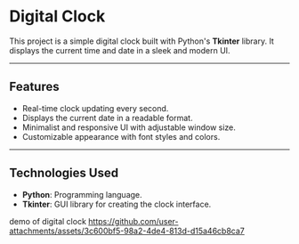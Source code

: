 # Digital Clock 

This project is a simple digital clock built with Python's **Tkinter** library. It displays the current time and date in a sleek and modern UI.

---

##  Features
- Real-time clock updating every second.
- Displays the current date in a readable format.
- Minimalist and responsive UI with adjustable window size.
- Customizable appearance with font styles and colors.

---

##  Technologies Used
- **Python**: Programming language.
- **Tkinter**: GUI library for creating the clock interface.


demo of digital clock https://github.com/user-attachments/assets/3c600bf5-98a2-4de4-813d-d15a46cb8ca7








